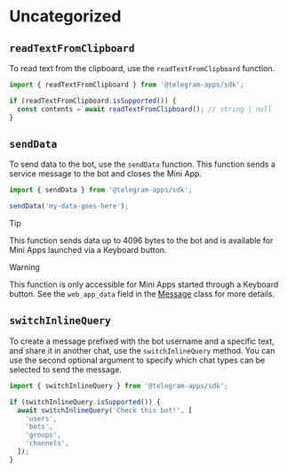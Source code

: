 # Uncategorized

## `readTextFromClipboard`

To read text from the clipboard, use the `readTextFromClipboard` function.

```ts
import { readTextFromClipboard } from '@telegram-apps/sdk';

if (readTextFromClipboard.isSupported()) {
  const contents = await readTextFromClipboard(); // string | null
}
```

## `sendData`

To send data to the bot, use the `sendData` function. This function sends a service message to the
bot and closes the Mini App.

```ts
import { sendData } from '@telegram-apps/sdk';

sendData('my-data-goes-here');
```

> [!TIP]
> This function sends data up to 4096 bytes to the bot and is available for Mini Apps launched via a
> Keyboard button.

> [!WARNING]
> This function is only accessible for Mini Apps started through a Keyboard button. See
> the `web_app_data` field in the [Message](https://core.telegram.org/bots/api#message) class for
> more details.

## `switchInlineQuery`

To create a message prefixed with the bot username and a specific text, and share it in another
chat, use the `switchInlineQuery` method. You can use the second optional argument to specify which
chat types can be selected to send the message.

```ts
import { switchInlineQuery } from '@telegram-apps/sdk';

if (switchInlineQuery.isSupported()) {
  await switchInlineQuery('Check this bot!', [
    'users',
    'bots',
    'groups',
    'channels',
  ]);
}
```
